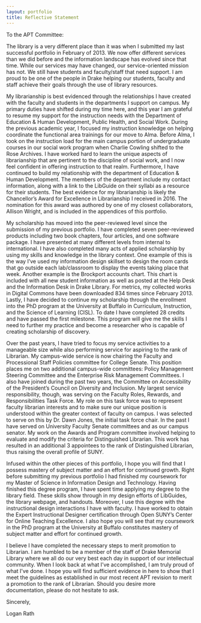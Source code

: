 ```yaml
---
layout: portfolio
title: Reflective Statement
---
```

To the APT Committee:

The library is a very different place than it was when I submitted my last successful portfolio in February of 2013. We now offer different services than we did before and the information landscape has evolved since that time. While our services may have changed, our service-oriented mission has not. We still have students and faculty/staff that need support. I am proud to be one of the people in Drake helping our students, faculty and staff achieve their goals through the use of library resources. 

My librarianship is best evidenced through the relationships I have created with the faculty and students in the departments I support on campus. My primary duties have shifted during my time here, and this year I am grateful to resume my support for the instruction needs with the Department of Education & Human Development, Public Health, and Social Work. During the previous academic year, I focused my instruction knowledge on helping coordinate the functional area trainings for our move to Alma. Before Alma, I took on the instruction load for the main campus portion of undergraduate courses in our social work program when Charlie Cowling shifted to the Rose Archives. I have worked hard to learn the unique aspects of librarianship that are pertinent to the discipline of social work, and I now feel confident in offering instruction to that realm. Furthermore, I have continued to build my relationship with the department of Education & Human Development. The members of the department include my contact information, along with a link to the LibGuide on their syllabi as a resource for their students. The best evidence for my librarianship is likely the Chancellor’s Award for Excellence in Librarianship I received in 2016. The nomination for this award was authored by one of my closest collaborators, Allison Wright, and is included in the appendices of this portfolio.

My scholarship has moved into the peer-reviewed level since the submission of my previous portfolio. I have completed seven peer-reviewed products including two book chapters, four articles, and one software package. I have presented at many different levels from internal to international. I have also completed many acts of applied scholarship by using my skills and knowledge in the library context. One example of this is the way I’ve used my information design skillset to design the room cards that go outside each lab/classroom to display the events taking place that week. Another example is the Brockport accounts chart. This chart is included with all new student information as well as posted at the Help Desk and the Information Desk in Drake Library. For metrics, my collected works in Digital Commons have been downloaded 834 times since February 2013. Lastly, I have decided to continue my scholarship through the enrollment into the PhD program at the University at Buffalo in Curriculum, Instruction, and the Science of Learning (CISL). To date I have completed 28 credits and have passed the first milestone. This program will give me the skills I need to further my practice and become a researcher who is capable of creating scholarship of discovery.

Over the past years, I have tried to focus my service activities to a manageable size while also performing service for aspiring to the rank of Librarian. My campus-wide service is now chairing the Faculty and Processional Staff Policies committee for College Senate. This position places me on two additional campus-wide committees: Policy Management Steering Committee and the Enterprise Risk Management Committees. I also have joined during the past two years, the Committee on Accessibility of the President’s Council on Diversity and Inclusion. My largest service responsibility, though, was serving on the Faculty Roles, Rewards, and Responsibilities Task Force. My role on this task force was to represent faculty librarian interests and to make sure our unique position is understood within the greater context of faculty on campus. I was selected to serve on this by Dr. Dawn Jones, the initial task force chair. In the past I have served on University Faculty Senate committees and as our campus senator. My work on the Awards and Program committee involved helping to evaluate and modify the criteria for Distinguished Librarian. This work has resulted in an additional 3 appointees to the rank of Distinguished Librarian, thus raising the overall profile of SUNY.

Infused within the other pieces of this portfolio, I hope you will find that I possess mastery of subject matter and an effort for continued growth. Right before submitting my previous portfolio I had finished my coursework for my Master of Science in Information Design and Technology. Having finished this degree program, I have spent time applying my degree to the library field. These skills show through in my design efforts of LibGuides, the library webpage, and handouts. Moreover, I use this degree with the instructional design interactions I have with faculty. I have worked to obtain the Expert Instructional Designer certification through Open SUNY’s Center for Online Teaching Excellence. I also hope you will see that my coursework in the PhD program at the University at Buffalo constitutes mastery of subject matter and effort for continued growth.

I believe I have completed the necessary steps to merit promotion to Librarian. I am humbled to be a member of the staff of Drake Memorial Library where we all do our very best each day in support of our intellectual community. When I look back at what I’ve accomplished, I am truly proud of what I’ve done. I hope you will find sufficient evidence in here to show that I meet the guidelines as established in our most recent APT revision to merit a promotion to the rank of Librarian. Should you desire more documentation, please do not hesitate to ask. 

Sincerely,

Logan Rath